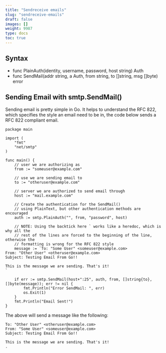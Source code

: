 ```yaml
---
title: "Sendreceive emails"
slug: "sendreceive-emails"
draft: false
images: []
weight: 9987
type: docs
toc: true
---
```


## Syntax
- func PlainAuth(identity, username, password, host string) Auth
- func SendMail(addr string, a Auth, from string, to []string, msg []byte) error

## Sending Email with smtp.SendMail()
Sending email is pretty simple in Go. It helps to understand the RFC 822, which specifies the style an email need to be in, the code below sends a RFC 822 compliant email. 

```
package main

import (
    "fmt"
    "net/smtp"
)

func main() {
    // user we are authorizing as
    from := "someuser@example.com"

    // use we are sending email to
    to := "otheruser@example.com"

    // server we are authorized to send email through
    host := "mail.example.com"

    // Create the authentication for the SendMail()
    // using PlainText, but other authentication methods are encouraged
    auth := smtp.PlainAuth("", from, "password", host)

    // NOTE: Using the backtick here ` works like a heredoc, which is why all the 
    // rest of the lines are forced to the beginning of the line, otherwise the 
    // formatting is wrong for the RFC 822 style
    message := `To: "Some User" <someuser@example.com>
From: "Other User" <otheruser@example.com>
Subject: Testing Email From Go!!

This is the message we are sending. That's it!
`

    if err := smtp.SendMail(host+":25", auth, from, []string{to}, []byte(message)); err != nil {
        fmt.Println("Error SendMail: ", err)
        os.Exit(1)
    }
    fmt.Println("Email Sent!")
}
```

The above will send a message like the following:

```
To: "Other User" <otheruser@example.com>
From: "Some User" <someuser@example.com>
Subject: Testing Email From Go!!

This is the message we are sending. That's it!
.
```

